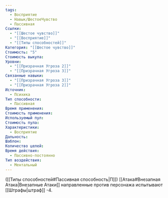 ```yaml
---
tags:
  - Восприятие
  - Навык/ШестоеЧувство
  - Пассивная
Ссылки:
  - "[[Шестое чувство]]"
  - "[[Восприятие]]"
  - "[[Типы способностей]]"
Категория: "[[Шестое чувство]]"
Стоимость: "5"
Стоимость выкупа: 
Уровни:
  - "[[Призрачная Угроза 2]]"
  - "[[Призрачная Угроза 3]]"
Связанные навыки:
  - "[[Призрачная Угроза 3]]"
  - "[[Призрачная Угроза 2]]"
Источник:
  - Психика
Тип способности:
  - Пассивная
Время применения: 
Стоимость применения: 
Используемый пул: 
Стоимость пула: 
Характеристики:
  - Восприятие
Дальность: 
Шаблон: 
Количество целей: 
Время действия:
  - Пассивно-постоянно
Тип воздействия:
  - Ментальный
---
```

([[Типы способностей#Пассивная способность|П]]) [[Атака#Внезапная Атака|Внезапные Атаки]] направленные против персонажа испытывают [[Штрафы|штраф]] -4. 